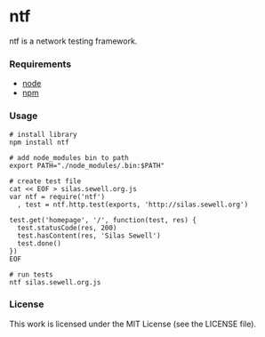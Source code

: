 ntf
===

ntf is a network testing framework.

### Requirements

  * [node](http://nodejs.org/)
  * [npm](http://npmjs.org/)

### Usage

    # install library
    npm install ntf

    # add node_modules bin to path
    export PATH="./node_modules/.bin:$PATH"

    # create test file
    cat << EOF > silas.sewell.org.js
    var ntf = require('ntf')
      , test = ntf.http.test(exports, 'http://silas.sewell.org')

    test.get('homepage', '/', function(test, res) {
      test.statusCode(res, 200)
      test.hasContent(res, 'Silas Sewell')
      test.done()
    })
    EOF

    # run tests
    ntf silas.sewell.org.js

### License

This work is licensed under the MIT License (see the LICENSE file).
